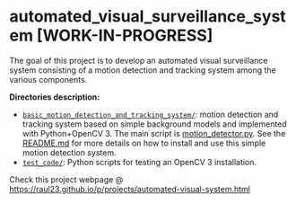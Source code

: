 # automated_visual_surveillance_system [WORK-IN-PROGRESS]
The goal of this project is to develop an automated visual surveillance system consisting of a motion detection and tracking system among the various components.

**Directories description:**
* [`basic_motion_detection_and_tracking_system/`](https://github.com/raul23/automated-visual-system/tree/master/basic_motion_detection_and_tracking_system): motion detection and tracking system based on simple background models and implemented with Python+OpenCV 3. The main script is [motion_detector.py](https://github.com/raul23/automated_visual_surveillance_system/blob/master/basic_motion_detection_and_tracking_system/motion_detector.py). See the [README.md](https://github.com/raul23/automated_visual_surveillance_system/blob/master/basic_motion_detection_and_tracking_system/README.md#basic-motion-detection-and-tracking-system) for more details on how to install and use this simple motion detection system.
* [`test_code/`](https://github.com/raul23/automated_visual_surveillance_system/tree/master/test_code): Python scripts for testing an OpenCV 3 installation.

Check this project webpage @ https://raul23.github.io/p/projects/automated-visual-system.html
